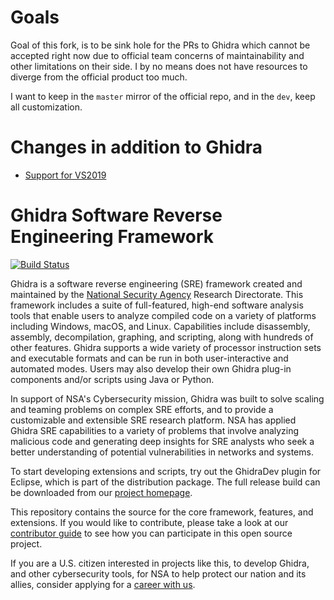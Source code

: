 # Goals

Goal of this fork, is to be sink hole for the PRs to Ghidra which cannot be accepted right now due to
official team concerns of maintainability and other limitations on their side. I by no means does not
have resources to diverge from the official product too much.

I want to keep in the `master` mirror of the official repo, and in the `dev`, keep all customization.

# Changes in addition to Ghidra

- [Support for VS2019](https://github.com/kant2002/ghidra-official/commit/cd767aca016a5a34d249f0d818e2bc834207de8a)

# Ghidra Software Reverse Engineering Framework

[![Build Status](https://codevision.visualstudio.com/Ghidra/_apis/build/status/kant2002.ghidra-official?branchName=dev)](https://codevision.visualstudio.com/Ghidra/_build/latest?definitionId=106&branchName=dev)

Ghidra is a software reverse engineering (SRE) framework created and maintained by the [National Security Agency][nsa] Research Directorate. This framework includes a suite of full-featured, high-end software analysis tools that enable users to analyze compiled code on a variety of platforms including Windows, macOS, and Linux. Capabilities include disassembly, assembly, decompilation, graphing, and scripting, along with hundreds of other features. Ghidra supports a wide variety of processor instruction sets and executable formats and can be run in both user-interactive and automated modes. Users may also develop their own Ghidra plug-in components and/or scripts using Java or Python.

In support of NSA's Cybersecurity mission, Ghidra was built to solve scaling and teaming problems on complex SRE efforts, and to provide a customizable and extensible SRE research platform. NSA has applied Ghidra SRE capabilities to a variety of problems that involve analyzing malicious code and generating deep insights for SRE analysts who seek a better understanding of potential vulnerabilities in networks and systems.

To start developing extensions and scripts, try out the GhidraDev plugin for Eclipse, which is part of the distribution package.  The full release build can be downloaded from our [project homepage][project].

This repository contains the source for the core framework, features, and extensions.
If you would like to contribute, please take a look at our [contributor guide][contrib] to see how you can participate in this open source project.

If you are a U.S. citizen interested in projects like this, to develop Ghidra, and
other cybersecurity tools, for NSA to help protect our nation and its allies,
consider applying for a [career with us][career].

[nsa]: https://www.nsa.gov
[contrib]: CONTRIBUTING.md
[career]: https://www.intelligencecareers.gov/nsa
[project]: https://www.ghidra-sre.org/
